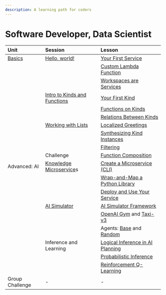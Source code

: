 ```yaml
---
description: A learning path for coders
---
```


# Software Developer, Data Scientist

| Unit | Session | Lesson |
| :--- | :--- | :--- |
| [Basics](../basics/) | [Hello, world!](../basics/hello-world/) | [Your First Service](../basics/hello-world/creating-your-first-service.md) |
|  |  | [Custom Lambda Function](../basics/hello-world/custom-function-using-a-javascript-lambda.md) |
|  |  | [Workspaces are Services](../basics/hello-world/workspaces-are-services.md) |
|  | [Intro to Kinds and Functions](../basics/using-kinds-and-function-to-build-a-knowledge-graph/) | [Your First Kind](../basics/using-kinds-and-function-to-build-a-knowledge-graph/calculate-age-using-dob-example.md) |
|  |  | [Functions on Kinds](../basics/using-kinds-and-function-to-build-a-knowledge-graph/age.md) |
|  |  | [Relations Between Kinds](../basics/using-kinds-and-function-to-build-a-knowledge-graph/relations.md) |
|  | [Working with Lists](../basics/working-with-lists/) | [Localized Greetings](../basics/working-with-lists/localized-greetings.md) |
|  |  | [Synthesizing Kind Instances](../basics/working-with-lists/combining-and-adding-example.md) |
|  |  | [Filtering](../basics/working-with-lists/filtering.md)  |
|  | Challenge | [Function Composition](../basics/microservices-examples/) |
| Advanced: AI | [Knowledge Microservice](../advanced/developer-steel-thread/)s | [Create a Microservice \(CLI\)](../advanced/developer-steel-thread/create-a-microservice-using-the-cli.md) |
|  |  | [Wrap-and-Map a Python Library](../advanced/developer-steel-thread/wrap-and-map-a-library.md) |
|  |  | [Deploy and Use Your Service](../advanced/developer-steel-thread/deploy-and-use-your-service.md) |
|  | [AI Simulator](../../product-guide/platform-features/ai-simulator-framework.md) | [AI Simulator Framework](../../product-guide/reference-guide/ai-simulator-framework/) |
|  |  | [OpenAI Gym](../../product-guide/reference-guide/ai-simulator-framework/simulators/openai-gym/) and [Taxi-v3](../../product-guide/reference-guide/ai-simulator-framework/simulators/openai-gym/taxi-v3-environment.md) |
|  |  | Agents: [Base](../../product-guide/reference-guide/ai-simulator-framework/base-agent.md) and [Random](../../product-guide/reference-guide/ai-simulator-framework/simulators/openai-gym/random-agent.md) |
|  | Inference and Learning | [Logical Inference in AI Planning](../advanced/inference/logical-inference-and-ai-planning.md) |
|  |  | [Probabilistic Inference](../advanced/inference/probabilistic-inference-and-causal-networks.md) |
|  |  | [Reinforcement Q-Learning](../advanced/learning/reinforcement-learning-q-learning-with-open-ai-taxi.md) |
| Group Challenge |  - | - |

